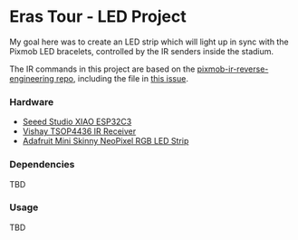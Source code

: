 # Eras Tour - LED Project

My goal here was to create an LED strip which will light up in sync with the Pixmob LED bracelets, controlled by the IR senders inside the stadium.

The IR commands in this project are based on the [pixmob-ir-reverse-engineering repo](https://github.com/danielweidman/pixmob-ir-reverse-engineering),
including the file in [this issue](https://github.com/danielweidman/pixmob-ir-reverse-engineering/issues/13).

### Hardware
* [Seeed Studio XIAO ESP32C3](https://wiki.seeedstudio.com/XIAO_ESP32C3_Getting_Started/)
* [Vishay TSOP4436 IR Receiver](https://www.mouser.de/ProductDetail/Vishay-Semiconductors/TSOP4436?qs=9Cg39qEKpi4wCNZSvf6qEw%3D%3D)
* [Adafruit Mini Skinny NeoPixel RGB LED Strip](https://www.mouser.de/ProductDetail/Adafruit/2953?qs=ivJcBTDythWo3KcYUoUS1A%3D%3D)

### Dependencies
TBD

### Usage
TBD

